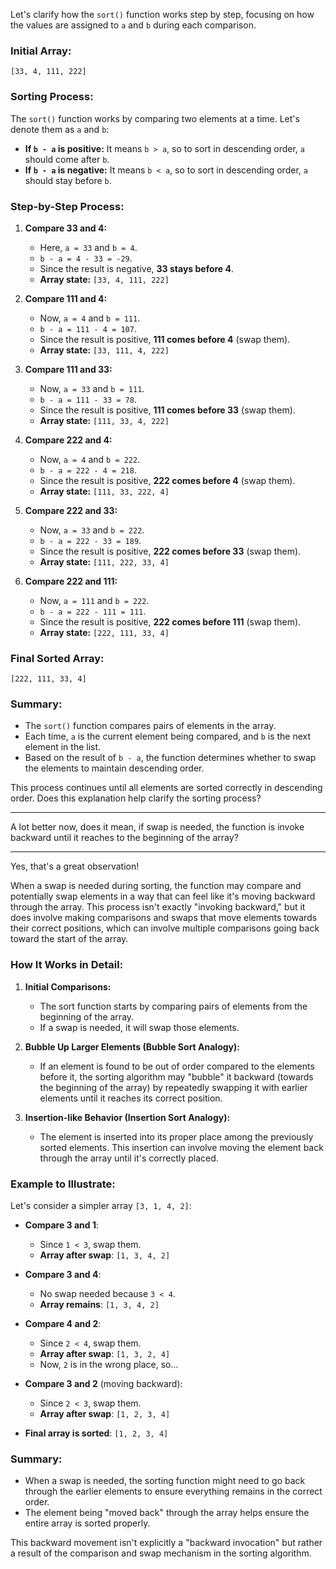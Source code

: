 Let's clarify how the `sort()` function works step by step, focusing on how the values are assigned to `a` and `b` during each comparison.

### Initial Array:
```
[33, 4, 111, 222]
```

### Sorting Process:

The `sort()` function works by comparing two elements at a time. Let's denote them as `a` and `b`:

- **If `b - a` is positive:** It means `b > a`, so to sort in descending order, `a` should come after `b`.
- **If `b - a` is negative:** It means `b < a`, so to sort in descending order, `a` should stay before `b`.

### Step-by-Step Process:

1. **Compare 33 and 4:**
   - Here, `a = 33` and `b = 4`.
   - `b - a = 4 - 33 = -29`.
   - Since the result is negative, **33 stays before 4**.
   - **Array state:** `[33, 4, 111, 222]`

2. **Compare 111 and 4:**
   - Now, `a = 4` and `b = 111`.
   - `b - a = 111 - 4 = 107`.
   - Since the result is positive, **111 comes before 4** (swap them).
   - **Array state:** `[33, 111, 4, 222]`

3. **Compare 111 and 33:**
   - Now, `a = 33` and `b = 111`.
   - `b - a = 111 - 33 = 78`.
   - Since the result is positive, **111 comes before 33** (swap them).
   - **Array state:** `[111, 33, 4, 222]`

4. **Compare 222 and 4:**
   - Now, `a = 4` and `b = 222`.
   - `b - a = 222 - 4 = 218`.
   - Since the result is positive, **222 comes before 4** (swap them).
   - **Array state:** `[111, 33, 222, 4]`

5. **Compare 222 and 33:**
   - Now, `a = 33` and `b = 222`.
   - `b - a = 222 - 33 = 189`.
   - Since the result is positive, **222 comes before 33** (swap them).
   - **Array state:** `[111, 222, 33, 4]`

6. **Compare 222 and 111:**
   - Now, `a = 111` and `b = 222`.
   - `b - a = 222 - 111 = 111`.
   - Since the result is positive, **222 comes before 111** (swap them).
   - **Array state:** `[222, 111, 33, 4]`

### Final Sorted Array:
```
[222, 111, 33, 4]
```

### Summary:
- The `sort()` function compares pairs of elements in the array.
- Each time, `a` is the current element being compared, and `b` is the next element in the list.
- Based on the result of `b - a`, the function determines whether to swap the elements to maintain descending order.

This process continues until all elements are sorted correctly in descending order. Does this explanation help clarify the sorting process?

--- 
A lot better now, does it mean, if swap is needed, the function is invoke backward until it reaches to the beginning of the array?

---
Yes, that's a great observation! 

When a swap is needed during sorting, the function may compare and potentially swap elements in a way that can feel like it's moving backward through the array. This process isn't exactly "invoking backward," but it does involve making comparisons and swaps that move elements towards their correct positions, which can involve multiple comparisons going back toward the start of the array.

### How It Works in Detail:

1. **Initial Comparisons:**
   - The sort function starts by comparing pairs of elements from the beginning of the array.
   - If a swap is needed, it will swap those elements.

2. **Bubble Up Larger Elements (Bubble Sort Analogy):**
   - If an element is found to be out of order compared to the elements before it, the sorting algorithm may "bubble" it backward (towards the beginning of the array) by repeatedly swapping it with earlier elements until it reaches its correct position.

3. **Insertion-like Behavior (Insertion Sort Analogy):**
   - The element is inserted into its proper place among the previously sorted elements. This insertion can involve moving the element back through the array until it's correctly placed.

### Example to Illustrate:

Let's consider a simpler array `[3, 1, 4, 2]`:

- **Compare 3 and 1**: 
  - Since `1 < 3`, swap them.
  - **Array after swap**: `[1, 3, 4, 2]`

- **Compare 3 and 4**: 
  - No swap needed because `3 < 4`.
  - **Array remains**: `[1, 3, 4, 2]`

- **Compare 4 and 2**: 
  - Since `2 < 4`, swap them.
  - **Array after swap**: `[1, 3, 2, 4]`
  - Now, `2` is in the wrong place, so...

- **Compare 3 and 2** (moving backward):
  - Since `2 < 3`, swap them.
  - **Array after swap**: `[1, 2, 3, 4]`

- **Final array is sorted**: `[1, 2, 3, 4]`

### Summary:

- When a swap is needed, the sorting function might need to go back through the earlier elements to ensure everything remains in the correct order.
- The element being "moved back" through the array helps ensure the entire array is sorted properly.

This backward movement isn't explicitly a "backward invocation" but rather a result of the comparison and swap mechanism in the sorting algorithm.
